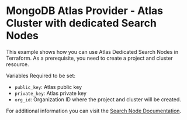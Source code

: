# MongoDB Atlas Provider - Atlas Cluster with dedicated Search Nodes

This example shows how you can use Atlas Dedicated Search Nodes in Terraform. As a prerequisite, you need to create a project and cluster resource.

Variables Required to be set:

- `public_key`: Atlas public key
- `private_key`: Atlas  private key
- `org_id`: Organization ID where the project and cluster will be created.

For additional information you can visit the [Search Node Documentation](https://www.mongodb.com/docs/atlas/cluster-config/multi-cloud-distribution/#search-nodes-for-workload-isolation).
